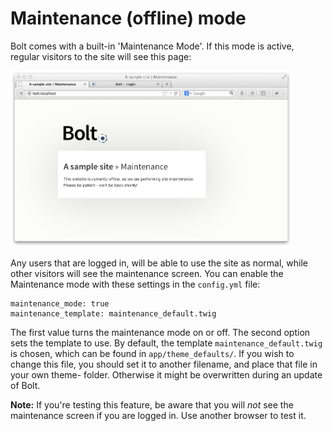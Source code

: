 Maintenance (offline) mode
==========================

Bolt comes with a built-in 'Maintenance Mode'. If this mode is active, regular visitors to
the site will see this page:

<a href="/files/maintenance.png" class="popup"><img src="/files/maintenance.png" width="450"></a>

Any users that are logged in, will be able to use the site as normal, while other visitors
will see the maintenance screen. You can enable the Maintenance mode with these settings
in the `config.yml` file:

```
maintenance_mode: true
maintenance_template: maintenance_default.twig
```

The first value turns the maintenance mode on or off. The second option sets the template
to use. By default, the template `maintenance_default.twig` is chosen, which can be found
in `app/theme_defaults/`. If you wish to change this file, you should set it to another
filename, and place that file in your own theme- folder. Otherwise it might be overwritten
during an update of Bolt.

<p class="tip"><strong>Note:</strong> If you're testing this feature, be aware that you
will <em>not</em> see the maintenance screen if you are logged in. Use another browser to
test it. </p>

